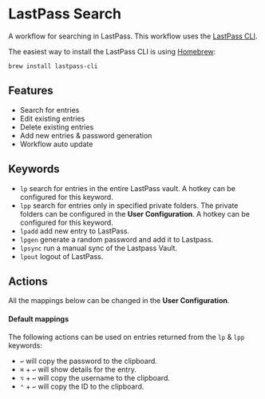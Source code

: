 # LastPass Search

A workflow for searching in LastPass. This workflow uses the [LastPass CLI](https://github.com/lastpass/lastpass-cli).

The easiest way to install the LastPass CLI is using [Homebrew](https://brew.sh/):
```
brew install lastpass-cli
```

## Features
* Search for entries
* Edit existing entries
* Delete existing entries
* Add new entries & password generation
* Workflow auto update

## Keywords

* `lp` search for entries in the entire LastPass vault. A hotkey can be configured for this keyword.
* `lpp` search for entries only in specified private folders. The private folders can be configured in the **User Configuration**. A hotkey can be configured for this keyword.
* `lpadd` add new entry to LastPass.
* `lpgen` generate a random password and add it to Lastpass.
* `lpsync` run a manual sync of the Lastpass Vault.
* `lpout` logout of LastPass.

## Actions
All the mappings below can be changed in the **User Configuration**.

#### Default mappings
The following actions can be used on entries returned from the `lp` & `lpp` keywords:
* `↩` will copy the password to the clipboard.
* `⌘` + `↩` will show details for the entry.
* `⌥` + `↩` will copy the username to the clipboard.
* `⌃` + `↩` will copy the ID to the clipboard.
